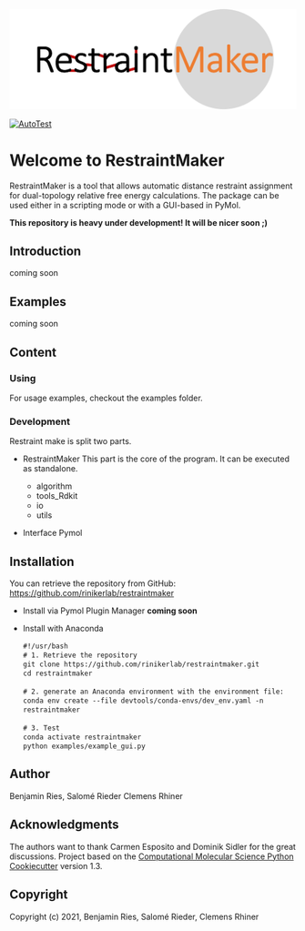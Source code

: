 ![Logo here](.img/RestraintMaker_logo_withBackground.png)

[//]: # (Badges)
[![AutoTest](https://github.com/rinikerlab/restraintmaker/actions/workflows/autoTest.yml/badge.svg)](https://github.com/rinikerlab/restraintmaker/actions/workflows/autoTest.yml)


# Welcome to RestraintMaker

RestraintMaker is a tool that allows automatic distance restraint assignment for dual-topology relative free energy calculations.
The package can be used either in a scripting mode or with a GUI-based in PyMol. 

**This repository is heavy under development! It will be nicer soon ;)**

## Introduction
  coming soon

## Examples
  coming soon
  
## Content

### Using
  For usage examples, checkout the examples folder.
  
### Development
Restraint make is split two parts.
* RestraintMaker
  This part is the core of the program. It can be executed as standalone.
    * algorithm
    * tools_Rdkit
    * io
    * utils
    
* Interface Pymol
    
## Installation
You can retrieve the repository from GitHub:
https://github.com/rinikerlab/restraintmaker

  * Install via Pymol Plugin Manager **coming soon**

  * Install with Anaconda
   
        #!/usr/bash
        # 1. Retrieve the repository
        git clone https://github.com/rinikerlab/restraintmaker.git
        cd restraintmaker

        # 2. generate an Anaconda environment with the environment file:       
        conda env create --file devtools/conda-envs/dev_env.yaml -n restraintmaker

        # 3. Test    
        conda activate restraintmaker
        python examples/example_gui.py


## Author
Benjamin Ries,
Salomé Rieder
Clemens Rhiner
    
## Acknowledgments
The authors want to thank Carmen Esposito and Dominik Sidler for the great discussions.
Project based on the 
[Computational Molecular Science Python Cookiecutter](https://github.com/molssi/cookiecutter-cms) version 1.3.

## Copyright

Copyright (c) 2021, Benjamin Ries, Salomé Rieder, Clemens Rhiner

